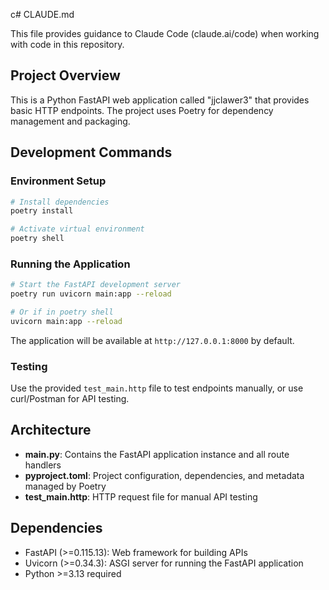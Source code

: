 c# CLAUDE.md

This file provides guidance to Claude Code (claude.ai/code) when working with code in this repository.

## Project Overview

This is a Python FastAPI web application called "jjclawer3" that provides basic HTTP endpoints. The project uses Poetry for dependency management and packaging.

## Development Commands

### Environment Setup
```bash
# Install dependencies
poetry install

# Activate virtual environment
poetry shell
```

### Running the Application
```bash
# Start the FastAPI development server
poetry run uvicorn main:app --reload

# Or if in poetry shell
uvicorn main:app --reload
```

The application will be available at `http://127.0.0.1:8000` by default.

### Testing
Use the provided `test_main.http` file to test endpoints manually, or use curl/Postman for API testing.

## Architecture

- **main.py**: Contains the FastAPI application instance and all route handlers
- **pyproject.toml**: Project configuration, dependencies, and metadata managed by Poetry
- **test_main.http**: HTTP request file for manual API testing

## Dependencies

- FastAPI (>=0.115.13): Web framework for building APIs
- Uvicorn (>=0.34.3): ASGI server for running the FastAPI application
- Python >=3.13 required